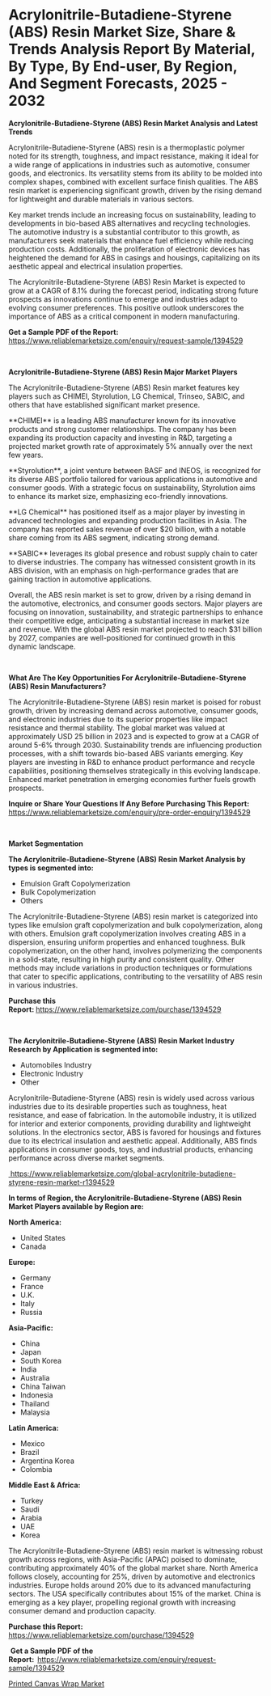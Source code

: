 <p><h1>Acrylonitrile-Butadiene-Styrene (ABS) Resin Market Size, Share & Trends Analysis Report By Material, By Type, By End-user, By Region, And Segment Forecasts, 2025 - 2032</h1></p><p><strong>Acrylonitrile-Butadiene-Styrene (ABS) Resin Market Analysis and Latest Trends</strong></p>
<p><p>Acrylonitrile-Butadiene-Styrene (ABS) resin is a thermoplastic polymer noted for its strength, toughness, and impact resistance, making it ideal for a wide range of applications in industries such as automotive, consumer goods, and electronics. Its versatility stems from its ability to be molded into complex shapes, combined with excellent surface finish qualities. The ABS resin market is experiencing significant growth, driven by the rising demand for lightweight and durable materials in various sectors.</p><p>Key market trends include an increasing focus on sustainability, leading to developments in bio-based ABS alternatives and recycling technologies. The automotive industry is a substantial contributor to this growth, as manufacturers seek materials that enhance fuel efficiency while reducing production costs. Additionally, the proliferation of electronic devices has heightened the demand for ABS in casings and housings, capitalizing on its aesthetic appeal and electrical insulation properties.</p><p>The Acrylonitrile-Butadiene-Styrene (ABS) Resin Market is expected to grow at a CAGR of 8.1% during the forecast period, indicating strong future prospects as innovations continue to emerge and industries adapt to evolving consumer preferences. This positive outlook underscores the importance of ABS as a critical component in modern manufacturing.</p></p>
<p><strong>Get a Sample PDF of the Report:&nbsp;</strong> <a href="https://www.reliablemarketsize.com/enquiry/request-sample/1394529?utm_campaign=3516&utm_medium=2&utm_source=Github&utm_content=ia&utm_term=22032025&utm_id=acrylonitrile-butadiene-styrene-abs-resin">https://www.reliablemarketsize.com/enquiry/request-sample/1394529</a></p>
<p>&nbsp;</p>
<p><strong>Acrylonitrile-Butadiene-Styrene (ABS) Resin Major Market Players</strong></p>
<p><p>The Acrylonitrile-Butadiene-Styrene (ABS) Resin market features key players such as CHIMEI, Styrolution, LG Chemical, Trinseo, SABIC, and others that have established significant market presence. </p><p>**CHIMEI** is a leading ABS manufacturer known for its innovative products and strong customer relationships. The company has been expanding its production capacity and investing in R&D, targeting a projected market growth rate of approximately 5% annually over the next few years. </p><p>**Styrolution**, a joint venture between BASF and INEOS, is recognized for its diverse ABS portfolio tailored for various applications in automotive and consumer goods. With a strategic focus on sustainability, Styrolution aims to enhance its market size, emphasizing eco-friendly innovations. </p><p>**LG Chemical** has positioned itself as a major player by investing in advanced technologies and expanding production facilities in Asia. The company has reported sales revenue of over $20 billion, with a notable share coming from its ABS segment, indicating strong demand. </p><p>**SABIC** leverages its global presence and robust supply chain to cater to diverse industries. The company has witnessed consistent growth in its ABS division, with an emphasis on high-performance grades that are gaining traction in automotive applications.</p><p>Overall, the ABS resin market is set to grow, driven by a rising demand in the automotive, electronics, and consumer goods sectors. Major players are focusing on innovation, sustainability, and strategic partnerships to enhance their competitive edge, anticipating a substantial increase in market size and revenue. With the global ABS resin market projected to reach $31 billion by 2027, companies are well-positioned for continued growth in this dynamic landscape.</p></p>
<p>&nbsp;</p>
<p><strong>What Are The Key Opportunities For Acrylonitrile-Butadiene-Styrene (ABS) Resin Manufacturers?</strong></p>
<p><p>The Acrylonitrile-Butadiene-Styrene (ABS) resin market is poised for robust growth, driven by increasing demand across automotive, consumer goods, and electronic industries due to its superior properties like impact resistance and thermal stability. The global market was valued at approximately USD 25 billion in 2023 and is expected to grow at a CAGR of around 5-6% through 2030. Sustainability trends are influencing production processes, with a shift towards bio-based ABS variants emerging. Key players are investing in R&D to enhance product performance and recycle capabilities, positioning themselves strategically in this evolving landscape. Enhanced market penetration in emerging economies further fuels growth prospects.</p></p>
<p><strong>Inquire or Share Your Questions If Any Before Purchasing This Report:</strong> <a href="https://www.reliablemarketsize.com/enquiry/pre-order-enquiry/1394529?utm_campaign=3516&utm_medium=2&utm_source=Github&utm_content=ia&utm_term=22032025&utm_id=acrylonitrile-butadiene-styrene-abs-resin">https://www.reliablemarketsize.com/enquiry/pre-order-enquiry/1394529</a></p>
<p>&nbsp;</p>
<p><strong>Market Segmentation</strong></p>
<p><strong>The Acrylonitrile-Butadiene-Styrene (ABS) Resin Market Analysis by types is segmented into:</strong></p>
<p><ul><li>Emulsion Graft Copolymerization</li><li>Bulk Copolymerization</li><li>Others</li></ul></p>
<p><p>The Acrylonitrile-Butadiene-Styrene (ABS) resin market is categorized into types like emulsion graft copolymerization and bulk copolymerization, along with others. Emulsion graft copolymerization involves creating ABS in a dispersion, ensuring uniform properties and enhanced toughness. Bulk copolymerization, on the other hand, involves polymerizing the components in a solid-state, resulting in high purity and consistent quality. Other methods may include variations in production techniques or formulations that cater to specific applications, contributing to the versatility of ABS resin in various industries.</p></p>
<p><strong>Purchase this Report:&nbsp;</strong><a href="https://www.reliablemarketsize.com/purchase/1394529?utm_campaign=3516&utm_medium=2&utm_source=Github&utm_content=ia&utm_term=22032025&utm_id=acrylonitrile-butadiene-styrene-abs-resin">https://www.reliablemarketsize.com/purchase/1394529</a></p>
<p>&nbsp;</p>
<p><strong>The Acrylonitrile-Butadiene-Styrene (ABS) Resin Market Industry Research by Application is segmented into:</strong></p>
<p><ul><li>Automobiles Industry</li><li>Electronic Industry</li><li>Other</li></ul></p>
<p><p>Acrylonitrile-Butadiene-Styrene (ABS) resin is widely used across various industries due to its desirable properties such as toughness, heat resistance, and ease of fabrication. In the automobile industry, it is utilized for interior and exterior components, providing durability and lightweight solutions. In the electronics sector, ABS is favored for housings and fixtures due to its electrical insulation and aesthetic appeal. Additionally, ABS finds applications in consumer goods, toys, and industrial products, enhancing performance across diverse market segments.</p></p>
<p><a href="https://www.reliablemarketsize.com/global-acrylonitrile-butadiene-styrene-resin-market-r1394529?utm_campaign=3516&utm_medium=2&utm_source=Github&utm_content=ia&utm_term=22032025&utm_id=acrylonitrile-butadiene-styrene-abs-resin">&nbsp;https://www.reliablemarketsize.com/global-acrylonitrile-butadiene-styrene-resin-market-r1394529</a></p>
<p><strong>In terms of Region, the Acrylonitrile-Butadiene-Styrene (ABS) Resin Market Players available by Region are:</strong></p>
<p>
    <p> <strong> North America: </strong>
        <ul>
            <li>United States</li>
            <li>Canada</li>
        </ul>
        </p> 
    <p> <strong> Europe: </strong>
        <ul>
            <li>Germany</li>
            <li>France</li>
            <li>U.K.</li>
            <li>Italy</li>
            <li>Russia</li>
        </ul>
        </p> 
    <p> <strong> Asia-Pacific: </strong>
        <ul>
            <li>China</li>
            <li>Japan</li>
            <li>South Korea</li>
            <li>India</li>
            <li>Australia</li>
            <li>China Taiwan</li>
            <li>Indonesia</li>
            <li>Thailand</li>
            <li>Malaysia</li>
        </ul>
        </p> 
    <p> <strong> Latin America: </strong>
        <ul>
            <li>Mexico</li>
            <li>Brazil</li>
            <li>Argentina Korea</li>
            <li>Colombia</li>
        </ul>
        </p> 
    <p> <strong> Middle East & Africa: </strong>
        <ul>
            <li>Turkey</li>
            <li>Saudi</li>
            <li>Arabia</li>
            <li>UAE</li>
            <li>Korea</li>
        </ul>
    </p>
    </p>
<p><p>The Acrylonitrile-Butadiene-Styrene (ABS) resin market is witnessing robust growth across regions, with Asia-Pacific (APAC) poised to dominate, contributing approximately 40% of the global market share. North America follows closely, accounting for 25%, driven by automotive and electronics industries. Europe holds around 20% due to its advanced manufacturing sectors. The USA specifically contributes about 15% of the market. China is emerging as a key player, propelling regional growth with increasing consumer demand and production capacity.</p></p>
<p><strong>Purchase this Report: </strong><a href="https://www.reliablemarketsize.com/purchase/1394529?utm_campaign=3516&utm_medium=2&utm_source=Github&utm_content=ia&utm_term=22032025&utm_id=acrylonitrile-butadiene-styrene-abs-resin">https://www.reliablemarketsize.com/purchase/1394529</a></p>
<p>&nbsp;<strong>Get a Sample PDF of the Report:&nbsp;&nbsp;</strong><a href="https://www.reliablemarketsize.com/enquiry/request-sample/1394529?utm_campaign=3516&utm_medium=2&utm_source=Github&utm_content=ia&utm_term=22032025&utm_id=acrylonitrile-butadiene-styrene-abs-resin">https://www.reliablemarketsize.com/enquiry/request-sample/1394529</a></p>
<p><strong></strong></p>
<p><p><a href="https://github.com/braisykhwezi/Market-Research-Report-List-1/blob/main/printed-canvas-wrap-market.md?utm_campaign=3516&utm_medium=2&utm_source=Github&utm_content=ia&utm_term=22032025&utm_id=acrylonitrile-butadiene-styrene-abs-resin">Printed Canvas Wrap Market</a></p></p>